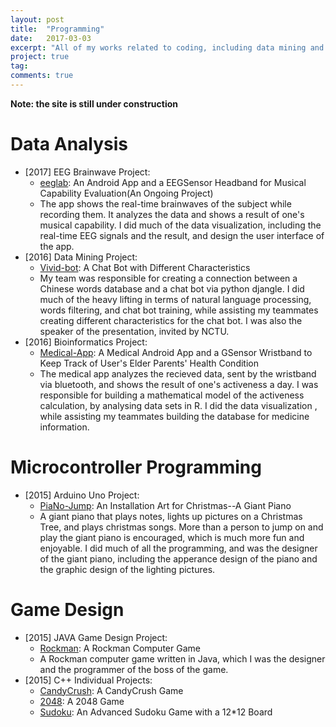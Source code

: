 ```yaml
---
layout: post
title:  "Programming"
date:   2017-03-03
excerpt: "All of my works related to coding, including data mining and visualization."
project: true
tag:
comments: true
---
```


**Note: the site is still under construction**

# Data Analysis
- [2017] EEG Brainwave Project:
    - <a href="https://github.com/EnyaKo/eeglab">eeglab</a>: An Android App and a EEGSensor Headband for Musical Capability Evaluation(An Ongoing Project)
    - The app shows the real-time brainwaves of the subject while recording them. It analyzes the data and shows a result of one's musical capability. I did much of the data visualization, including the real-time EEG signals and the result, and design the user interface of the app.  
- [2016] Data Mining Project:
    - <a href="https://github.com/Lee-W/vivid-bot">Vivid-bot</a>: A Chat Bot with Different Characteristics
    - My team was responsible for creating a connection between a Chinese words database and a chat bot via python djangle. I did much of the heavy lifting in terms of natural language processing, words filtering, and chat bot training, while assisting my teammates creating different characteristics for the chat bot. I was also the speaker of the presentation, invited by NCTU.
- [2016] Bioinformatics Project:
    - <a href="https://github.com/EnyaKo/Medical-App">Medical-App</a>: A Medical Android App and a GSensor Wristband to Keep Track of User's Elder Parents' Health Condition
    - The medical app analyzes the recieved data, sent by the wristband via bluetooth, and shows the result of one's activeness a day. I was responsible for building a mathematical model of the activeness calculation, by analysing data sets in R. I did the data visualization , while assisting my teammates building the database for medicine information. 

# Microcontroller Programming
- [2015] Arduino Uno Project:
    - <a href="https://github.com/EnyaKo/PiaNo-Jump">PiaNo-Jump</a>: An Installation Art for Christmas--A Giant Piano
    - A giant piano that plays notes, lights up pictures on a Christmas Tree, and plays christmas songs. More than a person to jump on and play the giant piano is encouraged, which is much more fun and enjoyable. I did much of all the programming, and was the designer of the giant piano, including the apperance design of the piano and the graphic design of the lighting pictures. 

# Game Design
- [2015] JAVA Game Design Project:
    - <a href="https://github.com/EnyaKo/Rockman">Rockman</a>: A Rockman Computer Game
    - A Rockman computer game written in Java, which I was the designer and the programmer of the boss of the game.
- [2015] C++ Individual Projects:
    - <a href="https://github.com/EnyaKo/CandyCrush">CandyCrush</a>: A CandyCrush Game
    - <a href="https://github.com/EnyaKo/2048">2048</a>: A 2048 Game
    - <a href="https://github.com/EnyaKo/Sudoku">Sudoku</a>: An Advanced Sudoku Game with a 12*12 Board
